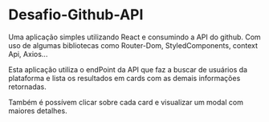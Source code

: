 # Desafio-Github-API
Uma aplicação simples utilizando React e consumindo a API do github. Com uso de algumas bibliotecas como Router-Dom, StyledComponents, context Api, Axios...

Esta aplicação utiliza o endPoint da API que faz a buscar de usuários da plataforma e lista os resultados em cards com as demais informações retornadas.

Também é possívem clicar sobre cada card e visualizar um modal com maiores detalhes.



